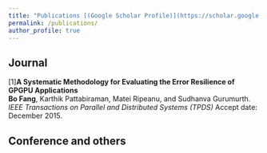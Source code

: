 ```yaml
---
title: "Publications [(Google Scholar Profile)](https://scholar.google.ca/citations?user=50k_hl8AAAAJ&hl=en)"
permalink: /publications/
author_profile: true
---
```

## Journal
[1]<b>A Systematic Methodology for Evaluating the Error Resilience of GPGPU Applications</b> <br> 
<b>Bo Fang</b>, Karthik Pattabiraman, Matei Ripeanu, and Sudhanva Gurumurth.
<i>IEEE Transactions on Parallel and Distributed Systems (TPDS)</i> Accept date: December 2015.

## Conference and others
